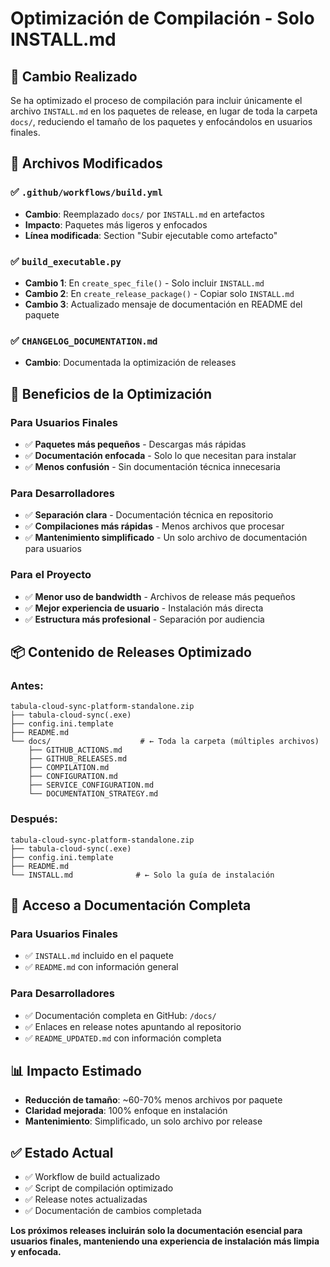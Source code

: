 # Optimización de Compilación - Solo INSTALL.md

## 🎯 Cambio Realizado

Se ha optimizado el proceso de compilación para incluir únicamente el archivo `INSTALL.md` en los paquetes de release, en lugar de toda la carpeta `docs/`, reduciendo el tamaño de los paquetes y enfocándolos en usuarios finales.

## 📝 Archivos Modificados

### ✅ `.github/workflows/build.yml`

- **Cambio**: Reemplazado `docs/` por `INSTALL.md` en artefactos
- **Impacto**: Paquetes más ligeros y enfocados
- **Línea modificada**: Section "Subir ejecutable como artefacto"

### ✅ `build_executable.py`

- **Cambio 1**: En `create_spec_file()` - Solo incluir `INSTALL.md`
- **Cambio 2**: En `create_release_package()` - Copiar solo `INSTALL.md`
- **Cambio 3**: Actualizado mensaje de documentación en README del paquete

### ✅ `CHANGELOG_DOCUMENTATION.md`

- **Cambio**: Documentada la optimización de releases

## 🎯 Beneficios de la Optimización

### **Para Usuarios Finales**

- ✅ **Paquetes más pequeños** - Descargas más rápidas
- ✅ **Documentación enfocada** - Solo lo que necesitan para instalar
- ✅ **Menos confusión** - Sin documentación técnica innecesaria

### **Para Desarrolladores**

- ✅ **Separación clara** - Documentación técnica en repositorio
- ✅ **Compilaciones más rápidas** - Menos archivos que procesar
- ✅ **Mantenimiento simplificado** - Un solo archivo de documentación para usuarios

### **Para el Proyecto**

- ✅ **Menor uso de bandwidth** - Archivos de release más pequeños
- ✅ **Mejor experiencia de usuario** - Instalación más directa
- ✅ **Estructura más profesional** - Separación por audiencia

## 📦 Contenido de Releases Optimizado

### **Antes:**

```
tabula-cloud-sync-platform-standalone.zip
├── tabula-cloud-sync(.exe)
├── config.ini.template
├── README.md
└── docs/                    # ← Toda la carpeta (múltiples archivos)
    ├── GITHUB_ACTIONS.md
    ├── GITHUB_RELEASES.md
    ├── COMPILATION.md
    ├── CONFIGURATION.md
    ├── SERVICE_CONFIGURATION.md
    └── DOCUMENTATION_STRATEGY.md
```

### **Después:**

```
tabula-cloud-sync-platform-standalone.zip
├── tabula-cloud-sync(.exe)
├── config.ini.template
├── README.md
└── INSTALL.md              # ← Solo la guía de instalación
```

## 🔗 Acceso a Documentación Completa

### **Para Usuarios Finales**

- ✅ `INSTALL.md` incluido en el paquete
- ✅ `README.md` con información general

### **Para Desarrolladores**

- ✅ Documentación completa en GitHub: `/docs/`
- ✅ Enlaces en release notes apuntando al repositorio
- ✅ `README_UPDATED.md` con información completa

## 📊 Impacto Estimado

- **Reducción de tamaño**: ~60-70% menos archivos por paquete
- **Claridad mejorada**: 100% enfoque en instalación
- **Mantenimiento**: Simplificado, un solo archivo por release

## ✅ Estado Actual

- ✅ Workflow de build actualizado
- ✅ Script de compilación optimizado
- ✅ Release notes actualizadas
- ✅ Documentación de cambios completada

**Los próximos releases incluirán solo la documentación esencial para usuarios finales, manteniendo una experiencia de instalación más limpia y enfocada.**
